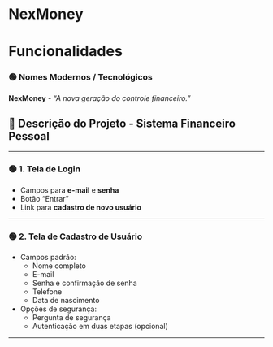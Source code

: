 # NexMoney

# Funcionalidades

### 🟢 **Nomes Modernos / Tecnológicos**

**NexMoney** - _“A nova geração do controle financeiro.”_

## 🧾 **Descrição do Projeto - Sistema Financeiro Pessoal**

---

### 🟢 **1. Tela de Login**

- Campos para **e-mail** e **senha**
- Botão “Entrar”
- Link para **cadastro de novo usuário**

---

### 🟢 **2. Tela de Cadastro de Usuário**

- Campos padrão:
  - Nome completo
  - E-mail
  - Senha e confirmação de senha
  - Telefone
  - Data de nascimento
- Opções de segurança:
  - Pergunta de segurança
  - Autenticação em duas etapas (opcional)

---

### 🟢 **3. Tela Principal / Dashboard**

- Visão geral com os principais dados do mês:
  - **Saldo atual**
  - **Contas a receber**
  - **Contas a pagar**
  - **Investimentos**
    - Tendo um drop box para abrir os totais de cada tipo de investimento
  - **Despesas do Mês**
  - Gráfico de pizza com categorias de gasto (alimentação, transporte, lazer, etc.)
  - Gráfico de linha de fluxo de caixa do mês

---

### 🟢 **4. Listagem de Contas a Receber**

- Filtros por:
  - Data
  - Categoria
  - Valor
- Status (recebido / pendente)
- Opção para adicionar nova conta a receber manualmente

---

### 🟢 **5. Listagem de Contas a Pagar**

- Mesmo padrão da tela de contas a receber
- Opção para criar lembretes ou alertas de vencimento

---

### 🟢 **6. Tela de Importação de Extrato Bancário**

- Upload de arquivo (.OFX)
- Visualização prévia dos dados
- Reconhecimento manual de:
  - Datas
  - Valores
  - descrição
- Possibilidade de vincular lançamentos ao sistema
- Vai cruzar os dados com o que tem na tela de contas a pagar e receber podendo selecionar em qual das duas para fazer o mapeamento do que é o que não for

---

### 🟢 **7. Tela “Planejado vs Real”**

- Duas colunas:
  - **Gastos planejados** (orçamento mensal)
  - **Gastos reais (Referente os lançamentos reais do arquivo ofx)**
- Mostrando o que foi mapeado na tela de **Tela de Importação de Extrato Bancário**
- Destaques:
  - Categorias com **gastos excessivos**
  - Sugestões de economia
- Gráfico de barras comparativo

---

### 🟢 **8. Tela de Gestão de Investimentos**

- Resumo dos investimentos:
  - Renda fixa (CDB, Tesouro Direto)
  - Renda variável (ações, fundos)
  - Criptomoedas
- Funcionalidades:
  - Cadastro manual
  - Histórico de rendimentos
  - Gráfico de performance por tipo de investimento
  - Simulador de rentabilidade
  - Comparativo com inflação e CDI
  - Alerta de vencimentos ou datas importantes
  - Mostrar valor na hora
  - mostrar perca ou ganho de quanto
  - Se for de rendimentos tenha como colocar quanto recebeu por mês mostrando no dashboard o total de rendimento, e quanto rendeu no mês

---

### 🔧 Funcionalidades Extras (Sugeridas)

- Notificações (via app, email ou push)
- Dark mode
- Perfil de usuário com metas financeiras
- Relatórios PDF ou Excel

# Estrutura de pastas

[rocketseat](https://www.rocketseat.com.br/blog/artigos/post/organizacao-pastas-react-estrutura-escalavel#caba73cce29e47dbb0f1cfe2793babef)

NexMoney/
├── back/ # 🟡 Backend (ex: Fastify, Express)
│ ├── node_modules/
│ ├── src/
│ │ ├── controllers/
│ │ ├── database/
│ │ ├── routes/
│ │ ├── services/
│ │ └── main.js
│ ├── .env
│ ├── jsconfig.json
│ └── package.json
│
├── front/ # 🔵 Frontend (React + Vite)
│ ├── node_modules/
│ ├── public/
│ │ └── index.html
│ ├── src/
│ │ ├── assets/
│ │ ├── components/
│ │ │ ├── charts/
│ │ │ ├── layout/
│ │ │ └── ui/
│ │ ├── constants/
│ │ │ ├── categories.js
│ │ │ ├── messages.js
│ │ │ └── routes.js
│ │ ├── context/
│ │ │ └── auth_context.js
│ │ ├── hooks/
│ │ │ └── use_auth.js
│ │ ├── lib/
│ │ │ └── validator.js
│ │ ├── pages/
│ │ │ ├── auth/
│ │ │ │ ├── login_page.jsx
│ │ │ │ └── register_page.jsx
│ │ │ ├── bank_statement/
│ │ │ │ └── bank_statement_page.jsx
│ │ │ ├── budget_vs_actual/ # Usada na rota /mapping
│ │ │ │ └── budget_vs_actual_page.jsx
│ │ │ ├── categories/
│ │ │ │ └── categories_page.jsx
│ │ │ ├── dashboard/
│ │ │ │ └── dashboard_page.jsx
│ │ │ ├── expenses/
│ │ │ │ └── expenses_page.jsx
│ │ │ ├── incomes/
│ │ │ │ └── incomes_page.jsx
│ │ │ ├── investments/
│ │ │ │ └── investments_page.jsx
│ │ │ ├── profile/
│ │ │ │ └── profile_page.jsx
│ │ │ └── settings/
│ │ │ └── settings_page.jsx
│ │ ├── router/
│ │ │ └── index.jsx
│ │ ├── services/
│ │ │ ├── api/
│ │ │ │ ├── auth.js
│ │ │ │ ├── finance.js
│ │ │ │ ├── index.js
│ │ │ │ └── investments.js
│ │ ├── store/
│ │ │ └── query_client.js
│ │ ├── utils/
│ │ │ ├── date_helpers.js
│ │ │ └── format_currency.js
│ │ ├── App.css
│ │ ├── App.jsx
│ │ ├── index.css
│ │ └── main.jsx
│ ├── .env
│ ├── .gitignore
│ ├── package.json
│ ├── tailwind.config.js
│ └── vite.config.js
│
├── .gitignore
└── README.md

assets/: Armazena imagens, ícones e outros arquivos estáticos. Ideal para manter esses arquivos organizados fora do código principal.
components/: Aqui ficam os componentes reutilizáveis e independentes, como botões, modais e outros elementos da interface que podem ser utilizados em várias partes do projeto. Cada componente possui sua própria pasta, incluindo arquivo principal, testes (.test.js) e estilos (.css).
context/: Essa pasta guarda os contextos criados com a Context API do React, úteis para gerenciar estados globais que precisam ser compartilhados entre diferentes componentes. No exemplo, temos o AuthContext.js para autenticação.
features/: Esta pasta é ótima para organizar componentes e lógica específicos de funcionalidades, como “Auth” (autenticação) e “Dashboard” (painel de usuário). Cada funcionalidade tem seus próprios componentes, lógica de estado (como authSlice.js para Redux) e até mesmo estilos e testes próprios.
hooks/: Os hooks personalizados ficam aqui, permitindo o compartilhamento de lógica entre diferentes componentes. Hooks como useAuth.js (para lógica de autenticação) e useFetch.js (para chamadas API) são comuns.
pages/: Contém as páginas principais do aplicativo, como a Home e o Profile. Em frameworks como o Next.js, essa pasta é usada para roteamento automático.
services/: Centraliza as funções que lidam com chamadas de APIs ou serviços externos. Arquivos como api.js e authService.js mantêm o código de integração com serviços separados da lógica dos componentes.
styles/: Para estilos globais da aplicação, como variáveis de CSS ou temas. Inclui arquivos como variables.css e main.css, que afetam toda a aplicação.
utils/: Guarda funções auxiliares e utilitários, como formatDate.js para formatação de datas e slugify.js para transformar textos em slugs. Essas funções são reutilizáveis e independentes dos componentes.
